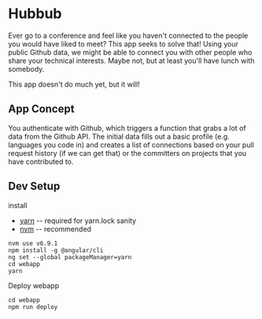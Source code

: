 # Hubbub
Ever go to a conference and feel like you haven't connected to the people you would have liked to meet? This app seeks to solve that! Using your public Github data, we might be able to connect you with other people who share your technical interests. Maybe not, but at least you'll have lunch with somebody.

This app doesn't do much yet, but it will!

## App Concept
You authenticate with Github, which triggers a function that grabs a lot of data from the Github API.  The initial data fills out a basic profile (e.g. languages you code in) and creates a list of connections based on your pull request history (if we can get that) or the committers on projects that you have contributed to.


## Dev Setup

install
* [yarn](https://yarnpkg.com) -- required for yarn.lock sanity
* [nvm](https://github.com/creationix/nvm) -- recommended

```
nvm use v6.9.1
npm install -g @angular/cli
ng set --global packageManager=yarn
cd webapp
yarn
```

Deploy webapp
```
cd webapp
npm run deploy
```
